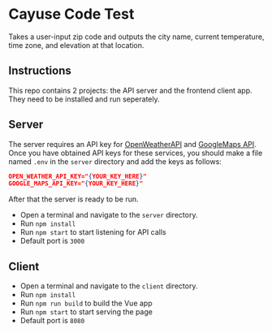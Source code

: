 # Cayuse Code Test

Takes a user-input zip code and outputs the city name, current temperature, time zone, and elevation at that location.

## Instructions

This repo contains 2 projects: the API server and the frontend client app. They need to be installed and run seperately.

## Server

The server requires an API key for [OpenWeatherAPI](https://openweathermap.org/api) and [GoogleMaps API](https://cloud.google.com/maps-platform/). Once you have obtained API keys for these services, you should make a file named `.env` in the `server` directory and add the keys as follows:
```json
OPEN_WEATHER_API_KEY="{YOUR_KEY_HERE}"
GOOGLE_MAPS_API_KEY="{YOUR_KEY_HERE}"
```
After that the server is ready to be run.

* Open a terminal and navigate to the `server` directory.
* Run `npm install`
* Run `npm start` to start listening for API calls
* Default port is `3000`

## Client

* Open a terminal and navigate to the `client` directory.
* Run `npm install`
* Run `npm run build` to build the Vue app
* Run `npm start` to start serving the page
* Default port is `8080`
